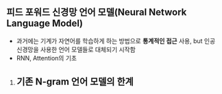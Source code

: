 ## 피드 포워드 신경망 언어 모델(Neural Network Language Model)
- 과거에는 기계가 자연어를 학습하게 하는 방법으로 **통계적인 접근** 사용, but 인공 신경망을 사용한 언어 모델들로 대체되기 시작함
- RNN, Attention의 기초
1. 기존 N-gram 언어 모델의 한계
    - 